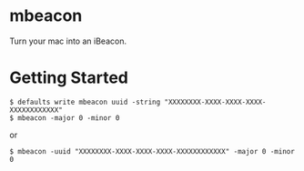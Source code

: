# mbeacon
Turn your mac into an iBeacon.

# Getting Started

```
$ defaults write mbeacon uuid -string "XXXXXXXX-XXXX-XXXX-XXXX-XXXXXXXXXXXX"
$ mbeacon -major 0 -minor 0
```

or 

```
$ mbeacon -uuid "XXXXXXXX-XXXX-XXXX-XXXX-XXXXXXXXXXXX" -major 0 -minor 0
```

